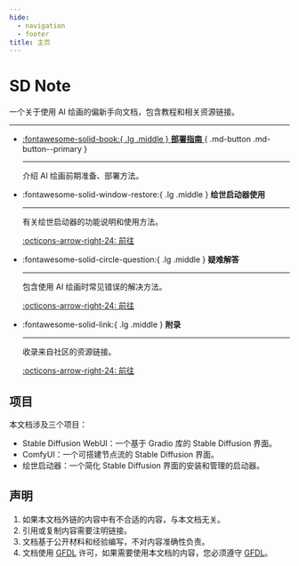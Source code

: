 ```yaml
---
hide:
  - navigation
  - footer
title: 主页
---
```

# SD Note
一个关于使用 AI 绘画的偏新手向文档，包含教程和相关资源链接。

---

<div class="grid cards" markdown>

-   [:fontawesome-solid-book:{ .lg .middle } __部署指南__ ](buildguide/index.md "点击此进入"){ .md-button .md-button--primary } 

    ---

    介绍 AI 绘画前期准备、部署方法。

-   :fontawesome-solid-window-restore:{ .lg .middle } __绘世启动器使用__

    ---

    有关绘世启动器的功能说明和使用方法。

    [:octicons-arrow-right-24: 前往](sd_launcher/index.md)

-   :fontawesome-solid-circle-question:{ .lg .middle } __疑难解答__

    ---

    包含使用 AI 绘画时常见错误的解决方法。

    [:octicons-arrow-right-24: 前往](help/index.md)

-   :fontawesome-solid-link:{ .lg .middle } __附录__

    ---

    收录来自社区的资源链接。

    [:octicons-arrow-right-24: 前往](appendix.md)

</div>


## 项目
本文档涉及三个项目：

- Stable Diffusion WebUI：一个基于 Gradio 库的 Stable Diffusion 界面。
- ComfyUI：一个可搭建节点流的 Stable Diffusion 界面。
- 绘世启动器：一个简化 Stable Diffusion 界面的安装和管理的启动器。


## 声明
1. 如果本文档外链的内容中有不合适的内容，与本文档无关。
2. 引用或复制内容需要注明链接。
3. 文档基于公开材料和经验编写，不对内容准确性负责。
4. 文档使用 [GFDL](https://github.com/licyk/SDNote?tab=GFDL-1.3-1-ov-file#readme) 许可，如果需要使用本文档的内容，您必须遵守 [GFDL](https://github.com/licyk/SDNote?tab=GFDL-1.3-1-ov-file#readme)。
